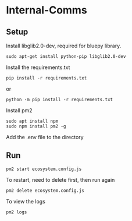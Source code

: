 # Internal-Comms

## Setup
Install libglib2.0-dev, required for bluepy library.

```
sudo apt-get install python-pip libglib2.0-dev
```

Install the requirements.txt
```
pip install -r requirements.txt
```
or
```
python -m pip install -r requirements.txt
```

Install pm2
```
sudo apt install npm
sudo npm install pm2 -g
```
Add the .env file to the directory

## Run
```
pm2 start ecosystem.config.js
```

To restart, need to delete first, then run again
```
pm2 delete ecosystem.config.js
```

To view the logs
```
pm2 logs
```

